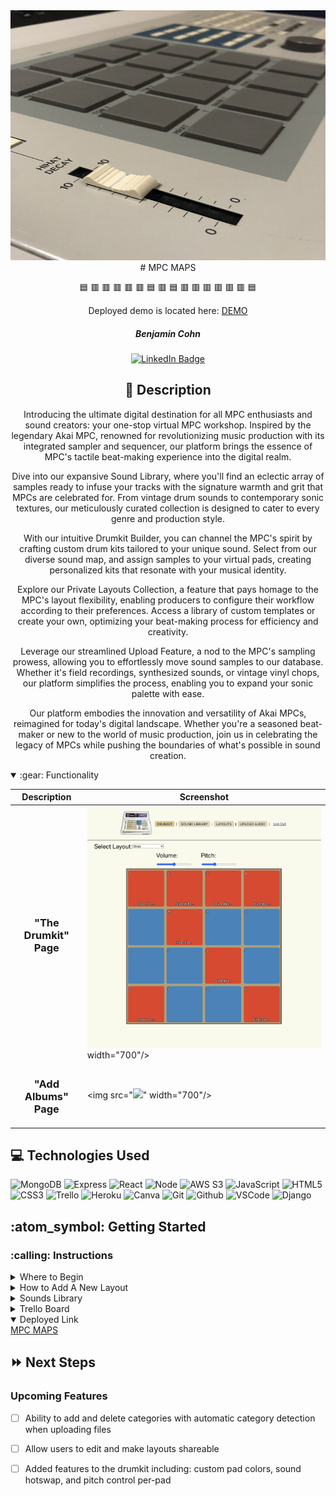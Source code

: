 <div id="header" align="center">

  <img src="./public/MPC60skin.png" width="800" height="400">

</div>
<div id="description" align="center">
# MPC MAPS

🟦 🟥 🟥 🟥
🟥 🟥 🟦 🟥
🟦 🟥 🟥 🟥
🟥 🟥 🟥 🟦

Deployed demo is located here: [DEMO](https://mpc-maps-f12fcab484eb.herokuapp.com/)

##### Benjamin Cohn

  [![LinkedIn Badge](https://img.shields.io/badge/-@benjaminlcohn-blue?style=flat&logo=Linkedin&logoColor=black)](https://www.linkedin.com/in/benjaminlcohn/)

## :pencil: Description


Introducing the ultimate digital destination for all MPC enthusiasts and sound creators: your one-stop virtual MPC workshop. Inspired by the legendary Akai MPC, renowned for revolutionizing music production with its integrated sampler and sequencer, our platform brings the essence of MPC's tactile beat-making experience into the digital realm.

Dive into our expansive Sound Library, where you'll find an eclectic array of samples ready to infuse your tracks with the signature warmth and grit that MPCs are celebrated for. From vintage drum sounds to contemporary sonic textures, our meticulously curated collection is designed to cater to every genre and production style.

With our intuitive Drumkit Builder, you can channel the MPC's spirit by crafting custom drum kits tailored to your unique sound. Select from our diverse sound map, and assign samples to your virtual pads, creating personalized kits that resonate with your musical identity.


Explore our Private Layouts Collection, a feature that pays homage to the MPC's layout flexibility, enabling producers to configure their workflow according to their preferences. Access a library of custom templates or create your own, optimizing your beat-making process for efficiency and creativity.

Leverage our streamlined Upload Feature, a nod to the MPC's sampling prowess, allowing you to effortlessly move sound samples to our database. Whether it's field recordings, synthesized sounds, or vintage vinyl chops, our platform simplifies the process, enabling you to expand your sonic palette with ease.

Our platform embodies the innovation and versatility of Akai MPCs, reimagined for today's digital landscape. Whether you're a seasoned beat-maker or new to the world of music production, join us in celebrating the legacy of MPCs while pushing the boundaries of what's possible in sound creation.

</div>



<details open>
<summary> :gear: Functionality</summary>

| Description | Screenshot |
|------------ | ------------|
| <h3 align="center">"The Drumkit" Page</h3> | <img src="./public/MPC-MAPS-KIT.png"> width="700"/> |
| <h3 align="center">"Add Albums" Page</h3> | <img src="<img src="./public/MPC-MAPS-LIB.png">" width="700"/> |
</details>


## :computer: Technologies Used


![MongoDB](https://img.shields.io/badge/-MongoDB-05122A?style=flat&logo=mongodb)
![Express](https://img.shields.io/badge/-Express-05122A?style=flat&logo=express)
![React](https://img.shields.io/badge/-React-05122A?style=flat&logo=react)
![Node](https://img.shields.io/badge/-Node.js-05122A?style=flat&logo=node.js)
![AWS S3](https://img.shields.io/badge/-AWS_S3-05122A?style=flat&logo=amazons3)
![JavaScript](https://img.shields.io/badge/-JavaScript-05122A?style=flat&logo=javascript)
![HTML5](https://img.shields.io/badge/-HTML5-05122A?style=flat&logo=html5)
![CSS3](https://img.shields.io/badge/-CSS-05122A?style=flat&logo=css3)
![Trello](https://img.shields.io/badge/-Trello-05122A?style=flat&logo=trello)
![Heroku](https://img.shields.io/badge/-Heroku-05122A?style=flat&logo=heroku)
![Canva](https://img.shields.io/badge/-Canva-05122A?style=flat&logo=canva)
![Git](https://img.shields.io/badge/-Git-05122A?style=flat&logo=git)
![Github](https://img.shields.io/badge/-GitHub-05122A?style=flat&logo=github)
![VSCode](https://img.shields.io/badge/-VS_Code-05122A?style=flat&logo=visualstudio)
![Django](https://img.shields.io/badge/-Django-05122A?style=flat&logo=django)


<h2> :atom_symbol: Getting Started </h2>

<h3> :calling: Instructions </h3>
<details>
<summary>Where to Begin</summary>
<ol>
<li>After browsing to the app, easily sign up to start browsing the sounds collection</li>
<li>If you are already a member, sign to continue building drumkit layouts or add new samples to the sound library</li>
</ol>
</details>

<details>
<summary>How to Add A New Layout</summary>
<ol>
<li>Navigate to the "Layouts" page to access the search bar</li>
<li>Search for your favorite album titles or musical artists</li>
<li>When you find what you are looking for, click the "Add To Collection" button to be redirected to your updated collection list</li>
</ol>
</details>

<details>
<summary>Sounds Library</summary>
<ol>
<li>The entire audio library for the app is share amongst all users.</li>
<li>You can either browse the library, or add new sounds using the multi-featured upload page.</li>
  </ol>
</details>

<details>
<summary>Trello Board</summary>   
<a href="https://trello.com/b/xjUlvP6I/mpc-maps">https://trello.com/b/xjUlvP6I/mpc-maps</a>
</details>

<details open>   
<summary>Deployed Link</summary>
<a href="https://mpc-maps-f12fcab484eb.herokuapp.com">MPC MAPS</a>
</details>

## :fast_forward: Next Steps   

### Upcoming Features

- [ ] Ability to add and delete categories with automatic category detection when uploading files

- [ ] Allow users to edit and make layouts shareable

- [ ] Added features to the drumkit including: custom pad colors, sound hotswap, and pitch control per-pad